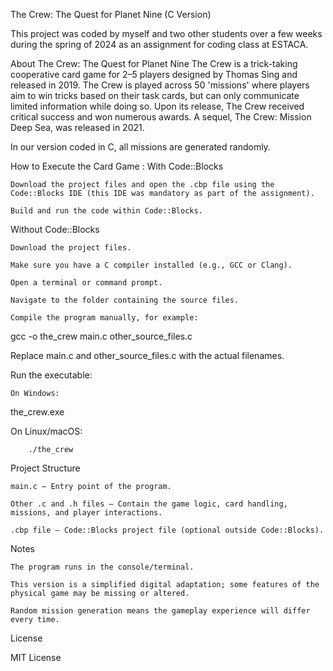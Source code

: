 The Crew: The Quest for Planet Nine (C Version)

This project was coded by myself and two other students over a few weeks during the spring of 2024 as an assignment for coding class at ESTACA.

About The Crew: The Quest for Planet Nine
The Crew is a trick-taking cooperative card game for 2–5 players designed by Thomas Sing and released in 2019.
The Crew is played across 50 'missions' where players aim to win tricks based on their task cards, but can only communicate limited information while doing so.
Upon its release, The Crew received critical success and won numerous awards. A sequel, The Crew: Mission Deep Sea, was released in 2021.

In our version coded in C, all missions are generated randomly.


How to Execute the Card Game : 
With Code::Blocks

    Download the project files and open the .cbp file using the Code::Blocks IDE (this IDE was mandatory as part of the assignment).

    Build and run the code within Code::Blocks.

Without Code::Blocks

    Download the project files.

    Make sure you have a C compiler installed (e.g., GCC or Clang).

    Open a terminal or command prompt.

    Navigate to the folder containing the source files.

    Compile the program manually, for example:

gcc -o the_crew main.c other_source_files.c

Replace main.c and other_source_files.c with the actual filenames.

Run the executable:

    On Windows:

the_crew.exe

On Linux/macOS:

        ./the_crew

Project Structure

    main.c — Entry point of the program.

    Other .c and .h files — Contain the game logic, card handling, missions, and player interactions.

    .cbp file — Code::Blocks project file (optional outside Code::Blocks).

Notes

    The program runs in the console/terminal.

    This version is a simplified digital adaptation; some features of the physical game may be missing or altered.

    Random mission generation means the gameplay experience will differ every time.

License

MIT License
